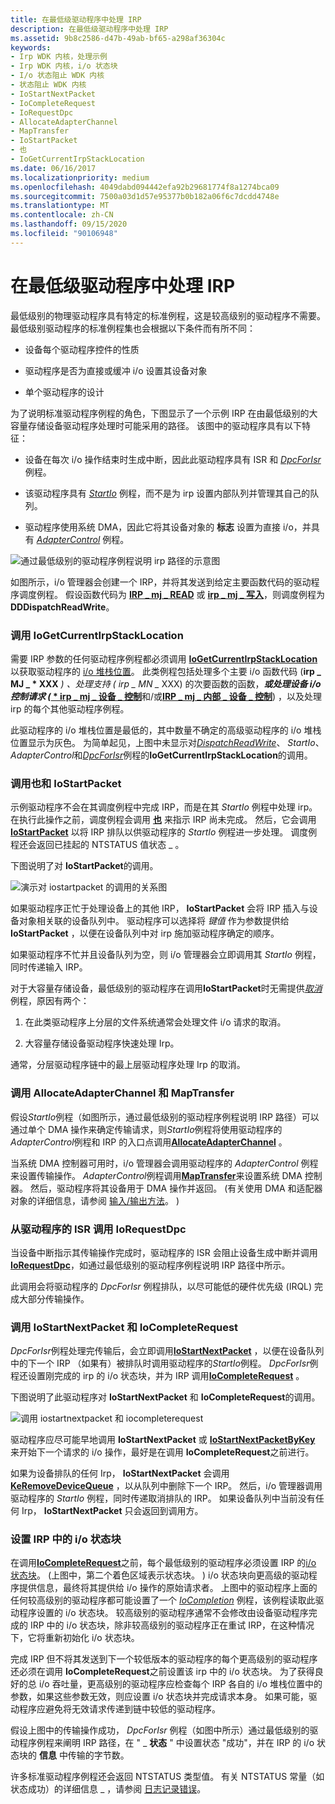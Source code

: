 ```yaml
---
title: 在最低级驱动程序中处理 IRP
description: 在最低级驱动程序中处理 IRP
ms.assetid: 9b8c2586-d47b-49ab-bf65-a298af36304c
keywords:
- Irp WDK 内核，处理示例
- Irp WDK 内核，i/o 状态块
- I/o 状态阻止 WDK 内核
- 状态阻止 WDK 内核
- IoStartNextPacket
- IoCompleteRequest
- IoRequestDpc
- AllocateAdapterChannel
- MapTransfer
- IoStartPacket
- 也
- IoGetCurrentIrpStackLocation
ms.date: 06/16/2017
ms.localizationpriority: medium
ms.openlocfilehash: 4049dabd094442efa92b29681774f8a1274bca09
ms.sourcegitcommit: 7500a03d1d57e95377b0b182a06f6c7dcdd4748e
ms.translationtype: MT
ms.contentlocale: zh-CN
ms.lasthandoff: 09/15/2020
ms.locfileid: "90106948"
---
```

# <a name="processing-irps-in-a-lowest-level-driver"></a>在最低级驱动程序中处理 IRP





最低级别的物理驱动程序具有特定的标准例程，这是较高级别的驱动程序不需要。 最低级别驱动程序的标准例程集也会根据以下条件而有所不同：

-   设备每个驱动程序控件的性质

-   驱动程序是否为直接或缓冲 i/o 设置其设备对象

-   单个驱动程序的设计

为了说明标准驱动程序例程的角色，下图显示了一个示例 IRP 在由最低级别的大容量存储设备驱动程序处理时可能采用的路径。 该图中的驱动程序具有以下特征：

-   设备在每次 i/o 操作结束时生成中断，因此此驱动程序具有 ISR 和 [*DpcForIsr*](/windows-hardware/drivers/ddi/wdm/nc-wdm-io_dpc_routine) 例程。

-   该驱动程序具有 [*StartIo*](/windows-hardware/drivers/ddi/wdm/nc-wdm-driver_startio) 例程，而不是为 irp 设置内部队列并管理其自己的队列。

-   驱动程序使用系统 DMA，因此它将其设备对象的 **标志** 设置为直接 i/o，并具有 [*AdapterControl*](/windows-hardware/drivers/ddi/wdm/nc-wdm-driver_control) 例程。

![通过最低级别的驱动程序例程说明 irp 路径的示意图](images/4loddirp.png)

如图所示，i/o 管理器会创建一个 IRP，并将其发送到给定主要函数代码的驱动程序调度例程。 假设函数代码为 [**IRP \_ mj \_ READ**](./irp-mj-read.md) 或 [**irp \_ mj \_ 写入**](./irp-mj-write.md)，则调度例程为 **DDDispatchReadWrite**。

### <a name="calling-iogetcurrentirpstacklocation"></a>调用 IoGetCurrentIrpStackLocation

需要 IRP 参数的任何驱动程序例程都必须调用 [**IoGetCurrentIrpStackLocation**](/windows-hardware/drivers/ddi/wdm/nf-wdm-iogetcurrentirpstacklocation) 以获取驱动程序的 [i/o 堆栈位置](i-o-stack-locations.md)。 此类例程包括处理多个主要 i/o 函数代码 (<strong>irp \_ MJ \_ * XXX</strong> <em>) 、处理支持 (</em> <em>irp \_ MN \_ </em>XXX) 的次要函数的函数，<strong><em>或处理设备 i/o 控制请求 ([</em> * irp \_ mj \_ 设备 \_ 控制</strong>](./irp-mj-device-control.md)和/或[**IRP \_ mj \_ 内部 \_ 设备 \_ 控制**](./irp-mj-internal-device-control.md)) ，以及处理 irp 的每个其他驱动程序例程。

此驱动程序的 i/o 堆栈位置是最低的，其中数量不确定的高级驱动程序的 i/o 堆栈位置显示为灰色。 为简单起见，上图中未显示对[*DispatchReadWrite*](/windows-hardware/drivers/ddi/wdm/nc-wdm-driver_dispatch)、 *StartIo*、 *AdapterControl*和[*DpcForIsr*](/windows-hardware/drivers/ddi/wdm/nc-wdm-io_dpc_routine)例程的**IoGetCurrentIrpStackLocation**的调用。

### <a name="calling-iomarkirppending-and-iostartpacket"></a>调用也和 IoStartPacket

示例驱动程序不会在其调度例程中完成 IRP，而是在其 *StartIo* 例程中处理 irp。 在执行此操作之前，调度例程会调用 [**也**](/windows-hardware/drivers/ddi/wdm/nf-wdm-iomarkirppending) 来指示 IRP 尚未完成。 然后，它会调用 [**IoStartPacket**](/windows-hardware/drivers/ddi/ntifs/nf-ntifs-iostartpacket) 以将 IRP 排队以供驱动程序的 *StartIo* 例程进一步处理。 调度例程还会返回已挂起的 NTSTATUS 值状态 \_ 。

下图说明了对 **IoStartPacket**的调用。

![演示对 iostartpacket 的调用的关系图](images/4strtpak.png)

如果驱动程序正忙于处理设备上的其他 IRP， **IoStartPacket** 会将 IRP 插入与设备对象相关联的设备队列中。 驱动程序可以选择将 *键值* 作为参数提供给 **IoStartPacket** ，以便在设备队列中对 irp 施加驱动程序确定的顺序。

如果驱动程序不忙并且设备队列为空，则 i/o 管理器会立即调用其 *StartIo* 例程，同时传递输入 IRP。

对于大容量存储设备，最低级别的驱动程序在调用**IoStartPacket**时无需提供[*取消*](/windows-hardware/drivers/ddi/wdm/nc-wdm-driver_cancel)例程，原因有两个：

1.  在此类驱动程序上分层的文件系统通常会处理文件 i/o 请求的取消。

2.  大容量存储设备驱动程序快速处理 Irp。

通常，分层驱动程序链中的最上层驱动程序处理 Irp 的取消。

### <a name="calling-allocateadapterchannel-and-maptransfer"></a>调用 AllocateAdapterChannel 和 MapTransfer

假设*StartIo*例程（如图所示，通过最低级别的驱动程序例程说明 IRP 路径）可以通过单个 DMA 操作来确定传输请求，则*StartIo*例程将使用驱动程序的*AdapterControl*例程和 IRP 的入口点调用[**AllocateAdapterChannel**](/windows-hardware/drivers/ddi/wdm/nc-wdm-pallocate_adapter_channel) 。

当系统 DMA 控制器可用时，i/o 管理器会调用驱动程序的 *AdapterControl* 例程来设置传输操作。 *AdapterControl*例程调用[**MapTransfer**](/windows-hardware/drivers/ddi/wdm/nc-wdm-pmap_transfer)来设置系统 DMA 控制器。 然后，驱动程序将其设备用于 DMA 操作并返回。  (有关使用 DMA 和适配器对象的详细信息，请参阅 [输入/输出方法](i-o-programming-techniques.md)。 ) 

### <a name="calling-iorequestdpc-from-the-drivers-isr"></a>从驱动程序的 ISR 调用 IoRequestDpc

当设备中断指示其传输操作完成时，驱动程序的 ISR 会阻止设备生成中断并调用 [**IoRequestDpc**](/windows-hardware/drivers/ddi/wdm/nf-wdm-iorequestdpc)，如通过最低级别的驱动程序例程说明 IRP 路径中所示。

此调用会将驱动程序的 *DpcForIsr* 例程排队，以尽可能低的硬件优先级 (IRQL) 完成大部分传输操作。

### <a name="calling-iostartnextpacket-and-iocompleterequest"></a>调用 IoStartNextPacket 和 IoCompleteRequest

*DpcForIsr*例程处理完传输后，会立即调用[**IoStartNextPacket**](/windows-hardware/drivers/ddi/ntifs/nf-ntifs-iostartnextpacket) ，以便在设备队列中的下一个 IRP （如果有）被排队时调用驱动程序的*StartIo*例程。 *DpcForIsr*例程还设置刚完成的 irp 的 i/o 状态块，并为 IRP 调用[**IoCompleteRequest**](/windows-hardware/drivers/ddi/wdm/nf-wdm-iocompleterequest) 。

下图说明了此驱动程序对 **IoStartNextPacket** 和 **IoCompleteRequest**的调用。

![调用 iostartnextpacket 和 iocompleterequest](images/4snxtpak.png)

驱动程序应尽可能早地调用 **IoStartNextPacket** 或 [**IoStartNextPacketByKey**](/windows-hardware/drivers/ddi/ntifs/nf-ntifs-iostartnextpacketbykey) 来开始下一个请求的 i/o 操作，最好是在调用 **IoCompleteRequest**之前进行。

如果为设备排队的任何 Irp， **IoStartNextPacket** 会调用 [**KeRemoveDeviceQueue**](/windows-hardware/drivers/ddi/wdm/nf-wdm-keremovedevicequeue) ，以从队列中删除下一个 IRP。 然后，i/o 管理器调用驱动程序的 *StartIo* 例程，同时传递取消排队的 IRP。 如果设备队列中当前没有任何 Irp， **IoStartNextPacket** 只会返回到调用方。

### <a name="setting-the-io-status-block-in-an-irp"></a><a href="" id="ddk-setting-the-i-o-status-block-in-an-irp-kg"></a>设置 IRP 中的 i/o 状态块

在调用[**IoCompleteRequest**](/windows-hardware/drivers/ddi/wdm/nf-wdm-iocompleterequest)之前，每个最低级别的驱动程序必须设置 IRP 的[i/o 状态块](i-o-status-blocks.md)。  (上图中，第二个着色区域表示状态块。 ) i/o 状态块向更高级的驱动程序提供信息，最终将其提供给 i/o 操作的原始请求者。 上图中的驱动程序上面的任何较高级别的驱动程序都可能设置了一个 [*IoCompletion*](/windows-hardware/drivers/ddi/wdm/nc-wdm-io_completion_routine) 例程，该例程读取此驱动程序设置的 i/o 状态块。 较高级别的驱动程序通常不会修改由设备驱动程序完成的 IRP 中的 i/o 状态块，除非较高级别的驱动程序正在重试 IRP，在这种情况下，它将重新初始化 i/o 状态块。

完成 IRP 但不将其发送到下一个较低版本的驱动程序的每个更高级别的驱动程序还必须在调用 **IoCompleteRequest**之前设置该 irp 中的 i/o 状态块。 为了获得良好的总 i/o 吞吐量，更高级别的驱动程序应检查每个 IRP 各自的 i/o 堆栈位置中的参数，如果这些参数无效，则应设置 i/o 状态块并完成请求本身。 如果可能，驱动程序应避免将无效请求传递到链中较低的驱动程序。

假设上图中的传输操作成功， *DpcForIsr* 例程（如图中所示）通过最低级别的驱动程序例程来阐明 IRP 路径，在 " \_ **状态** " 中设置状态 "成功"，并在 IRP 的 i/o 状态块的 **信息** 中传输的字节数。

许多标准驱动程序例程还会返回 NTSTATUS 类型值。 有关 NTSTATUS 常量（如状态成功）的详细信息 \_ ，请参阅 [日志记录错误](logging-errors.md)。

